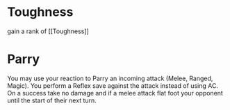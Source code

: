 # Toughness
gain a rank of [[Toughness]]

# Parry
You may use your reaction to Parry an incoming attack (Melee, Ranged, Magic). You perform a Reflex save against the attack instead of using AC. On a success take no damage and if a melee attack flat foot your opponent until the start of their next turn.